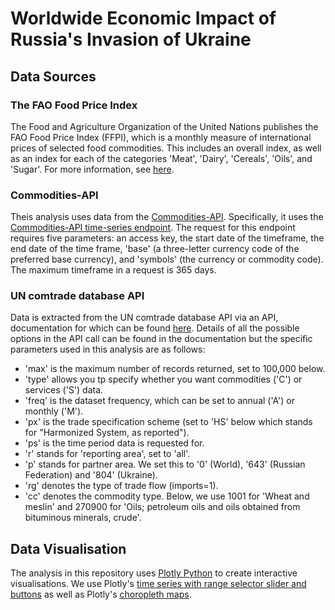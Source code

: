 # Worldwide Economic Impact of Russia's Invasion of Ukraine

## Data Sources

### The FAO Food Price Index
The Food and Agriculture Organization of the United Nations publishes the FAO Food Price Index (FFPI), which is a monthly measure of international prices of selected food commodities. This includes an overall index, as well as an index for each of the categories 'Meat', 'Dairy', 'Cereals', 'Oils', and 'Sugar'. For more information, see [here](https://www.fao.org/worldfoodsituation/foodpricesindex/en).

### Commodities-API
Theis analysis uses data from the [Commodities-API](https://www.commodities-api.com/). Specifically, it uses the [Commodities-API time-series endpoint](https://www.commodities-api.com/documentation#timeseries). The request for this endpoint requires five parameters: an access key, the start date of the timeframe, the end date of the time frame, 'base' (a three-letter currency code of the preferred base currency), and 'symbols' (the currency or commodity code). The maximum timeframe in a request is 365 days.

### UN comtrade database API
Data is extracted from the UN comtrade database API via an API, documentation for which can be found [here](https://comtrade.un.org/data/doc/api/). Details of all the possible options in the API call can be found in the documentation but the specific parameters used in this analysis are as follows:
* 'max' is the maximum number of records returned, set to 100,000 below.
* 'type' allows you tp specify whether you want commodities ('C') or services ('S') data.
* 'freq' is the dataset frequency, which can be set to annual ('A') or monthly ('M').
* 'px' is the trade specification scheme (set to 'HS' below which stands for "Harmonized System, as reported").
* 'ps' is the time period data is requested for.
* 'r' stands for 'reporting area', set to 'all'.
* 'p' stands for partner area. We set this to '0' (World), '643' (Russian Federation) and '804' (Ukraine).
* 'rg' denotes the type of trade flow (imports=1).
* 'cc' denotes the commodity type. Below, we use 1001 for 'Wheat and meslin' and 270900 for 'Oils; petroleum oils and oils obtained from bituminous minerals, crude'.


## Data Visualisation

The analysis in this repository uses [Plotly Python](https://plotly.com/python/) to create interactive visualisations. We use Plotly's [time series with range selector slider and buttons](https://plotly.com/python/time-series/#time-series-with-range-selector-buttons) as well as Plotly's [choropleth maps](https://plotly.com/python/choropleth-maps/#using-builtin-country-and-state-geometries).
